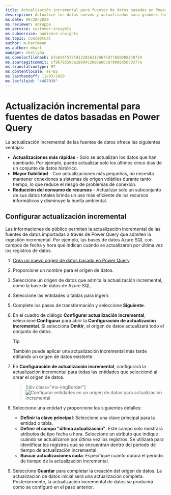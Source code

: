 ```yaml
---
title: Actualización incremental para fuentes de datos basadas en Power Query
description: Actualice los datos nuevos y actualizados para grandes fuentes de datos basados en Power Query.
ms.date: 09/28/2020
ms.reviewer: adkuppa
ms.service: customer-insights
ms.subservice: audience-insights
ms.topic: conceptual
author: m-hartmann
ms.author: mhart
manager: shellyha
ms.openlocfilehash: b7e834f5f2fd1328563139675d7f850008348734
ms.sourcegitcommit: cf9b78559ca189d4c2086a66c879098d56c0377a
ms.translationtype: HT
ms.contentlocale: es-ES
ms.lasthandoff: 11/03/2020
ms.locfileid: "4407039"
---
```

# <a name="incremental-refresh-for-data-sources-based-on-power-query"></a>Actualización incremental para fuentes de datos basadas en Power Query

La actualización incremental de las fuentes de datos ofrece las siguientes ventajas:

- **Actualizaciones más rápidas** - Solo se actualizan los datos que han cambiado. Por ejemplo, puede actualizar solo los últimos cinco días de un conjunto de datos histórico.
- **Mayor fiabilidad** - Con actualizaciones más pequeñas, no necesita mantener conexiones a sistemas de origen volátiles durante tanto tiempo, lo que reduce el riesgo de problemas de conexión.
- **Reducción del consumo de recursos** - Actualizar solo un subconjunto de sus datos totales brinda un uso más eficiente de los recursos informáticos y disminuye la huella ambiental.

## <a name="configure-incremental-refresh"></a>Configurar actualización incremental

Las informaciones de público permiten la actualización incremental de las fuentes de datos importadas a través de Power Query que admiten la ingestión incremental. Por ejemplo, las bases de datos Azure SQL con campos de fecha y hora que indican cuándo se actualizaron por última vez los registros de datos.

1. [Crea un nuevo origen de datos basado en Power Query](connect-power-query.md).

1. Proporcione un nombre para el origen de datos.

1. Seleccione un origen de datos que admita la actualización incremental, como la base de datos de Azure SQL.

1. Seleccione las entidades o tablas para ingerir.

1. Complete los pasos de transformación y seleccione **Siguiente**.

1. En el cuadro de diálogo **Configurar actualización incremental**, seleccione **Configurar** para abrir la **Configuración de actualización incremental**. Si selecciona **Omitir**, el origen de datos actualizará todo el conjunto de datos.
   > [!TIP]
   > También puede aplicar una actualización incremental más tarde editando un origen de datos existente.

1. En **Configuración de actualización incremental**, configurará la actualización incremental para todas las entidades que seleccionó al crear el origen de datos.

   > [!div class="mx-imgBorder"]
   > ![Configurar entidades en un origen de datos para actualización incremental](media/incremental-refresh-settings.png "Configurar entidades en un origen de datos para actualización incremental")

1. Seleccione una entidad y proporcione los siguientes detalles:

   - **Definir la clave principal**: Seleccione una clave principal para la entidad o tabla.
   - **Definir el campo "última actualización"**: Este campo solo mostrará atributos de tipo fecha u hora. Seleccione un atributo que indique cuándo se actualizaron por última vez los registros. Se utilizará para identificar los registros que se encuentran dentro del periodo de tiempo de actualización incremental.
   - **Buscar actualizaciones cada**: Especifique cuánto durará el periodo de tiempo de la actualización incremental.

1. Seleccione **Guardar** para completar la creación del origen de datos. La actualización de datos inicial será una actualización completa. Posteriormente, la actualización incremental de datos se producirá como se configuró en el paso anterior.
